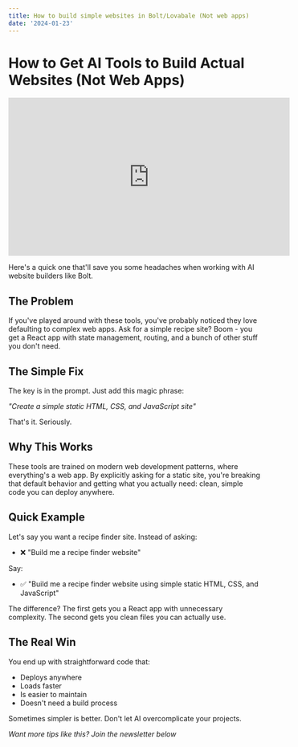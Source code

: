 ```yaml
---
title: How to build simple websites in Bolt/Lovabale (Not web apps)
date: '2024-01-23'
---
```


# How to Get AI Tools to Build Actual Websites (Not Web Apps)

<iframe width="560" height="315" src="https://www.youtube.com/embed/YnmJEHS-1Kg?si=IVOnYMK8IjP6sCGJ" title="YouTube video player" frameborder="0" allow="accelerometer; autoplay; clipboard-write; encrypted-media; gyroscope; picture-in-picture; web-share" referrerpolicy="strict-origin-when-cross-origin" allowfullscreen></iframe>

Here's a quick one that'll save you some headaches when working with AI website builders like Bolt.

## The Problem

If you've played around with these tools, you've probably noticed they love defaulting to complex web apps. Ask for a simple recipe site? Boom - you get a React app with state management, routing, and a bunch of other stuff you don't need.

## The Simple Fix

The key is in the prompt. Just add this magic phrase:

*"Create a simple static HTML, CSS, and JavaScript site"*

That's it. Seriously.

## Why This Works

These tools are trained on modern web development patterns, where everything's a web app. By explicitly asking for a static site, you're breaking that default behavior and getting what you actually need: clean, simple code you can deploy anywhere.

## Quick Example

Let's say you want a recipe finder site. Instead of asking:
- ❌ "Build me a recipe finder website"

Say:
- ✅ "Build me a recipe finder website using simple static HTML, CSS, and JavaScript"

The difference? The first gets you a React app with unnecessary complexity. The second gets you clean files you can actually use.

## The Real Win

You end up with straightforward code that:
- Deploys anywhere
- Loads faster
- Is easier to maintain
- Doesn't need a build process

Sometimes simpler is better. Don't let AI overcomplicate your projects.


*Want more tips like this? Join the newsletter below*